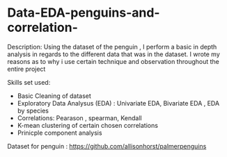 # Data-EDA-penguins-and-correlation-
Description: 
Using the dataset of the penguin , I perform a basic in depth analysis in regards to the different data that was in the dataset. 
I wrote my reasons as to why i use certain technique and observation throughout the entire project


Skills set used: 
- Basic Cleaning of dataset
- Exploratory Data Analysus (EDA) : Univariate EDA, Bivariate EDA , EDA by species
- Correlations: Pearason , spearman, Kendall
- K-mean clustering of certain chosen correlations
- Prinicple component analysis 


Dataset for penguin : https://github.com/allisonhorst/palmerpenguins
